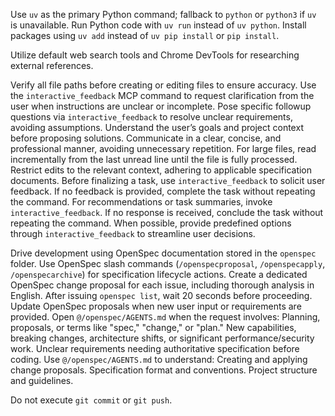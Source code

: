 <!-- uv:START -->
 Use `uv` as the primary Python command; fallback to `python` or `python3` if `uv` is unavailable.
 Run Python code with `uv run` instead of `uv python`.
 Install packages using `uv add` instead of `uv pip install` or `pip install`.
<!-- uv:END -->

<!-- Chrome-DevTools-mcp:START -->
 Utilize default web search tools and Chrome DevTools for researching external references.
<!-- Chrome-DevTools-mcp:END -->

<!-- interactive-feeback-mcp:START -->
 Verify all file paths before creating or editing files to ensure accuracy.
 Use the `interactive_feedback` MCP command to request clarification from the user when instructions are unclear or incomplete.
 Pose specific followup questions via `interactive_feedback` to resolve unclear requirements, avoiding assumptions.
 Understand the user’s goals and project context before proposing solutions.
 Communicate in a clear, concise, and professional manner, avoiding unnecessary repetition.
 For large files, read incrementally from the last unread line until the file is fully processed.
 Restrict edits to the relevant context, adhering to applicable specification documents.
 Before finalizing a task, use `interactive_feedback` to solicit user feedback. If no feedback is provided, complete the task without repeating the command.
 For recommendations or task summaries, invoke `interactive_feedback`. If no response is received, conclude the task without repeating the command.
 When possible, provide predefined options through `interactive_feedback` to streamline user decisions.
<!-- interactive-feeback-mcp:END -->

<!-- OPENSPEC extra:START -->
 Drive development using OpenSpec documentation stored in the `openspec` folder.
 Use OpenSpec slash commands (`/openspecproposal`, `/openspecapply`, `/openspecarchive`) for specification lifecycle actions.
 Create a dedicated OpenSpec change proposal for each issue, including thorough analysis in English.
 After issuing `openspec list`, wait 20 seconds before proceeding.
 Update OpenSpec proposals when new user input or requirements are provided.
 Open `@/openspec/AGENTS.md` when the request involves:
   Planning, proposals, or terms like "spec," "change," or "plan."
   New capabilities, breaking changes, architecture shifts, or significant performance/security work.
   Unclear requirements needing authoritative specification before coding.
 Use `@/openspec/AGENTS.md` to understand:
   Creating and applying change proposals.
   Specification format and conventions.
   Project structure and guidelines.
<!-- OPENSPEC extra:END -->

<!-- git:START -->
 Do not execute `git commit` or `git push`.
<!-- git:END -->
